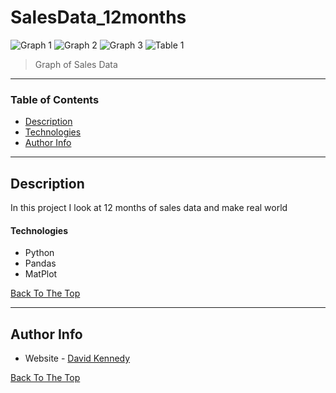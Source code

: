 # SalesData_12months



![Graph 1](https://github.com/dekennedy/12mSalesdata/blob/master/Graph%201.PNG)
![Graph 2](https://github.com/dekennedy/12mSalesdata/blob/master/Graph%202.PNG)
![Graph 3](https://github.com/dekennedy/12mSalesdata/blob/master/Graph%203.PNG)
![Table 1](https://github.com/dekennedy/12mSalesdata/blob/master/Table%201.PNG)

> Graph of Sales Data
---

### Table of Contents

- [Description](#description)
- [Technologies](#Technologies)
- [Author Info](#author-info)

---

## Description

In this project I look at 12 months of sales data and make real world 

#### Technologies

- Python
- Pandas
- MatPlot

[Back To The Top](#SalesData_12months)

---

## Author Info

- Website - [David Kennedy](https://linkedin.com/in/david-e-kennedy)

[Back To The Top](#SalesData_12months)
